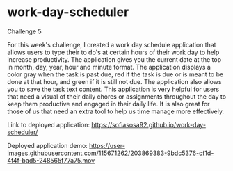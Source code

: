 # work-day-scheduler
Challenge 5 

For this week's challenge, I created a work day schedule application that allows users to type their to do's at certain hours of their work day to help increase productivity. The application gives you the current date at the top in month, day, year, hour and minute format. The application displays a color gray when the task is past due, red if the task is due or is meant to be done at that hour, and green if it is still not due. The application also allows you to save the task text content. This application is very helpful for users that need a visual of their daily chores or assignments throughout the day to keep them productive and engaged in their daily life. It is also great for those of us that need an extra tool to help us time manage more effectively. 


Link to deployed application:
https://sofiasosa92.github.io/work-day-scheduler/

Deployed application demo:
https://user-images.githubusercontent.com/115671262/203869383-9bdc5376-cf1d-4f4f-bad5-248565f77a75.mov

